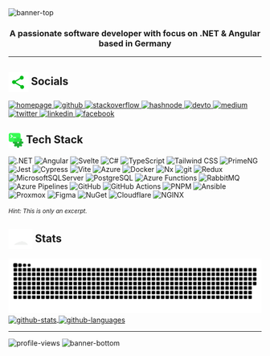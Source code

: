 <!-- markdownlint-disable-file MD033 MD041 -->

<picture>
  <source media="(prefers-color-scheme: dark)" srcset="assets/ReadmeTopLight.gif" />
  <source media="(prefers-color-scheme: light)" srcset="assets/ReadmeTopDark.gif" />
  <img alt="banner-top" src="assets/ReadmeTopLight.gif" />
</picture>

<h3 align="center">A passionate software developer with focus on .NET & Angular based in Germany</h3>

---

## <img src="assets/Social.gif" height="40" align="center" alt="socials-logo"> Socials

<a href="https://stimmler.xyz" target="_blank">
  <img src=https://img.shields.io/badge/homepage-3d3d3d.svg?&style=for-the-badge&logoColor=white alt=homepage />
</a>
<a href="https://github.com/DerStimmler" target="_blank">
  <img src=https://img.shields.io/badge/github-24292e.svg?&style=for-the-badge&logo=github&logoColor=white alt=github />
</a>
<a href="https://stackoverflow.com/users/12893258/stimmler" target="_blank">
  <img src=https://img.shields.io/badge/stackoverflow-F28032.svg?&style=for-the-badge&logo=stackoverflow&logoColor=white alt=stackoverflow />
</a>
<a href="https://hashnode.com/@Stimmler" target="_blank">
  <img src=https://img.shields.io/badge/hashnode-2962FF.svg?&style=for-the-badge&logo=hashnode&logoColor=white alt=hashnode />
</a>
<a href="https://dev.to/stimmler" target="_blank">
  <img src=https://img.shields.io/badge/dev.to-08090A.svg?&style=for-the-badge&logo=dev.to&logoColor=white alt=devto />
</a>
<a href="https://medium.com/@stimmler" target="_blank">
  <img src=https://img.shields.io/badge/medium-292929.svg?&style=for-the-badge&logo=medium&logoColor=white alt=medium />
</a>
<a href="https://twitter.com/timschneider01" target="_blank">
  <img src=https://img.shields.io/badge/twitter-00acee.svg?&style=for-the-badge&logo=twitter&logoColor=white alt=twitter />
</a>
<a href="https://www.linkedin.com/in/tim-schneider-0122a8197/" target="_blank">
  <img src=https://img.shields.io/badge/linkedin-1E77B5.svg?&style=for-the-badge&logo=linkedin&logoColor=white alt=linkedin />
</a>
<a href="https://www.facebook.com/profile.php?id=100024681071455" target="_blank">
  <img src=https://img.shields.io/badge/facebook-2E87FB.svg?&style=for-the-badge&logo=facebook&logoColor=white alt=facebook />
</a>

## <img src="assets/Dev.gif" height="30" align="center" alt="dev-logo"> Tech Stack

<div align="left">
<img src="https://img.shields.io/badge/.NET-5C2D91?style=for-the-badge&logo=.net&logoColor=white" alt=".NET" />
<img src="https://img.shields.io/badge/angular-0F0F11.svg?style=for-the-badge&logo=angular&logoColor=white" alt="Angular" />
<img src="https://img.shields.io/badge/svelte-FF3E00.svg?style=for-the-badge&logo=svelte&logoColor=white" alt="Svelte" />
<img src="https://img.shields.io/badge/c%23-239120.svg?style=for-the-badge&logo=c-sharp&logoColor=white" alt="C#" />
<img src="https://img.shields.io/badge/typescript-007ACC.svg?style=for-the-badge&logo=typescript&logoColor=white" alt="TypeScript" />
<img src="https://img.shields.io/badge/tailwindcss-06B6D4?style=for-the-badge&logo=tailwindcss&logoColor=white" alt="Tailwind CSS" />
<img src="https://img.shields.io/badge/primeng-DD0031?style=for-the-badge&logo=primeng&logoColor=white" alt="PrimeNG" />
<img src="https://img.shields.io/badge/jest-C21325?style=for-the-badge&logo=jest&logoColor=white" alt="Jest" />
<img src="https://img.shields.io/badge/cypress-17202C?style=for-the-badge&logo=cypress&logoColor=white" alt="Cypress" />
<img src="https://img.shields.io/badge/vite-646CFF?style=for-the-badge&logo=vite&logoColor=white" alt="Vite" />
<img src="https://img.shields.io/badge/azure-0078D4.svg?style=for-the-badge&logo=microsoftazure&logoColor=white" alt="Azure" />
<img src="https://img.shields.io/badge/docker-0db7ed.svg?style=for-the-badge&logo=docker&logoColor=white" alt="Docker" />
<img src="https://img.shields.io/badge/nx-143055.svg?style=for-the-badge&logo=nx&logoColor=white" alt="Nx" />
<img src="https://img.shields.io/badge/git-F05032.svg?style=for-the-badge&logo=git&logoColor=white" alt="git" />

<!-- <img src="https://img.shields.io/badge/javascript-323330.svg?style=for-the-badge&logo=javascript&logoColor=%23F7DF1E" alt="JavaScript" /> -->
<!-- <img src="https://img.shields.io/badge/rxjs-B7178C.svg?style=for-the-badge&logo=reactivex&logoColor=white" alt="RxJS" /> -->
<!-- <img src="https://img.shields.io/badge/html5-E34F26.svg?style=for-the-badge&logo=html5&logoColor=white" alt="HTML5" /> -->
<!-- <img src="https://img.shields.io/badge/SASS-hotpink.svg?style=for-the-badge&logo=SASS&logoColor=white" alt="SASS" /> -->
<!-- <img src="https://img.shields.io/badge/css3-1572B6.svg?style=for-the-badge&logo=css3&logoColor=white" alt="CSS3" /> -->
<img src="https://img.shields.io/badge/redux-593d88.svg?style=for-the-badge&logo=redux&logoColor=white" alt="Redux" />
<img src="https://img.shields.io/badge/Microsoft%20SQL%20Sever-CC2927?style=for-the-badge&logo=microsoft%20sql%20server&logoColor=white" alt="MicrosoftSQLServer" />
<img src="https://img.shields.io/badge/postgresql-4169E1?style=for-the-badge&logo=postgresql&logoColor=white" alt="PostgreSQL" />
<img src="https://img.shields.io/badge/functions-0062AD?style=for-the-badge&logo=azure-functions&logoColor=white" alt="Azure Functions" />
<img src="https://img.shields.io/badge/rabbitmq-FF6600?style=for-the-badge&logo=rabbitmq&logoColor=white" alt="RabbitMQ" />

<!-- <img src="https://img.shields.io/badge/devops-0078D7.svg?style=for-the-badge&logo=azure-devops&logoColor=white" alt="Azure DevOps" /> -->
<img src="https://img.shields.io/badge/pipelines-2560E0.svg?style=for-the-badge&logo=azurepipelines&logoColor=white" alt="Azure Pipelines" />
<img src="https://img.shields.io/badge/github-181717.svg?style=for-the-badge&logo=github&logoColor=white" alt="GitHub" />
<!-- <img src="https://img.shields.io/badge/github pages-181717.svg?style=for-the-badge&logo=github-pages&logoColor=white" alt="GitHub Pages" /> -->
<img src="https://img.shields.io/badge/github actions-2088FF.svg?style=for-the-badge&logo=github-actions&logoColor=white" alt="GitHub Actions" />

<!-- <img src="https://img.shields.io/badge/yarn-2C8EBB.svg?style=for-the-badge&logo=yarn&logoColor=white" alt="Yarn" /> -->

<img src="https://img.shields.io/badge/pnpm-F69220.svg?style=for-the-badge&logo=pnpm&logoColor=white" alt="PNPM" />
<img src="https://img.shields.io/badge/ansible-EE0000.svg?style=for-the-badge&logo=ansible&logoColor=white" alt="Ansible" />
<img src="https://img.shields.io/badge/proxmox-E57000.svg?style=for-the-badge&logo=proxmox&logoColor=white" alt="Proxmox" />

<!-- <img src="https://img.shields.io/badge/NPM-000000.svg?style=for-the-badge&logo=npm&logoColor=white" alt="NPM" /> -->
<img src="https://img.shields.io/badge/figma-F24E1E.svg?style=for-the-badge&logo=figma&logoColor=white" alt="Figma" />
<!-- <img src="https://img.shields.io/badge/Postman-FF6C37?style=for-the-badge&logo=postman&logoColor=white" alt="Postman" /> -->
<!-- <img src="https://img.shields.io/badge/-Swagger-Clojure?style=for-the-badge&logo=swagger&logoColor=white" alt="Swagger" /> -->
<!-- <img src="https://img.shields.io/badge/Trello-026AA7.svg?style=for-the-badge&logo=Trello&logoColor=white" alt="Trello" /> -->
<!-- <img src="https://img.shields.io/badge/slack-4A154B.svg?style=for-the-badge&logo=slack&logoColor=white" alt="Slack" /> -->
<img src="https://img.shields.io/badge/nuget-004880.svg?style=for-the-badge&logo=nuget&logoColor=white" alt="NuGet" />
<!-- <img src="https://img.shields.io/badge/ESLint-4B3263?style=for-the-badge&logo=eslint&logoColor=white" alt="ESLint" /> -->
<!-- <img src="https://img.shields.io/badge/stylelint-263238?style=for-the-badge&logo=stylelint&logoColor=white" alt="stylelint" /> -->

<!-- <img src="https://img.shields.io/badge/powershell-5391FE.svg?style=for-the-badge&logo=powershell&logoColor=white" alt="PowerShell" /> -->
<!-- <img src="https://img.shields.io/badge/conventional commits-FE5196.svg?style=for-the-badge&logo=conventional-commits&logoColor=white" alt="Conventional Commits" /> -->
<!-- <img src="https://img.shields.io/badge/bash-4EAA25.svg?style=for-the-badge&logo=gnubash&logoColor=white" alt="Bash" /> -->
<!-- <img src="https://img.shields.io/badge/markdown-000000.svg?style=for-the-badge&logo=markdown&logoColor=white" alt="Markdown" /> -->
<!-- <img src="https://img.shields.io/badge/JWT-black?style=for-the-badge&logo=JSON%20web%20tokens" alt="JWT" /> -->
<!-- <img src="https://img.shields.io/badge/-RaspberryPi-C51A4A?style=for-the-badge&logo=Raspberry-Pi" alt="Raspberry Pi" /> -->
<!-- <img src="https://img.shields.io/badge/bootstrap-563D7C.svg?style=for-the-badge&logo=bootstrap&logoColor=white" alt="Bootstrap" /> -->
<!-- <img src="https://img.shields.io/badge/chart.js-F5788D.svg?style=for-the-badge&logo=chart.js&logoColor=white" alt="Chart.js" /> -->
<!-- <img src="https://img.shields.io/badge/java-ED8B00.svg?style=for-the-badge&logo=java&logoColor=white" alt="Java" /> -->
<!-- <img src="https://img.shields.io/badge/blazor-512BD4.svg?style=for-the-badge&logo=blazor&logoColor=white" alt="Blazor" /> -->
<!-- <img src="https://img.shields.io/badge/node.js-6DA55F?style=for-the-badge&logo=node.js&logoColor=white" alt="NodeJS" /> -->
<!-- <img src="https://img.shields.io/badge/sqlite-07405e.svg?style=for-the-badge&logo=sqlite&logoColor=white" alt="SQLite" /> -->
<img src="https://img.shields.io/badge/Cloudflare-F38020?style=for-the-badge&logo=Cloudflare&logoColor=white" alt="Cloudflare" />
<img src="https://img.shields.io/badge/nginx-009639?style=for-the-badge&logo=nginx&logoColor=white" alt="NGINX" />
</div>

<small><i>Hint: This is only an excerpt.</i></small>

## <img src="assets/Stats.gif" height="40" align="center" alt="stats-logo"> Stats

<picture>
  <source media="(prefers-color-scheme: dark)" srcset="https://raw.githubusercontent.com/DerStimmler/DerStimmler/output/github-contribution-snake-dark.svg">
  <source media="(prefers-color-scheme: light)" srcset="https://raw.githubusercontent.com/DerStimmler/DerStimmler/output/github-contribution-snake.svg">
  <img alt="github contribution snake animation" src="https://raw.githubusercontent.com/DerStimmler/DerStimmler/output/github-contribution-snake.svg">
</picture>

<a href="#">
<img alt="github-stats" align="center" src="https://github-readme-stats.vercel.app/api?username=DerStimmler&hide_border=false&count_private=true&show_icons=true&hide_title=true&hide_rank=true&theme=transparent&title_color=019017&text_color=019017&icon_color=019017">
</a>
<a href="#">
<img alt="github-languages" align="center" src="https://github-readme-stats.vercel.app/api/top-langs/?username=DerStimmler&hide_border=false&include_all_commits=true&count_private=true&layout=compact&hide=java&hide_title=false&langs_count=6&theme=transparent&title_color=019017&text_color=019017&icon_color=019017">
</a>

<!-- ![GitHub Streak](https://github-readme-streak-stats.herokuapp.com/?user=DerStimmler&theme=tokyonight&hide_border=false&count_private=true&show_icons=true) -->

<!-- ## <img src="assets/Trophy.gif" height="30"> GitHub Trophies

![GitHub Trophies](https://github-profile-trophy.vercel.app/?username=DerStimmler&no-frame=false&no-bg=false&margin-w=4) -->

---

<img src="https://komarev.com/ghpvc/?username=derstimmler&color=019017&style=for-the-badge" alt="profile-views" />

<picture>
  <source media="(prefers-color-scheme: dark)" srcset="assets/ReadmeBottom.gif" />
  <source media="(prefers-color-scheme: light)" srcset="assets/ReadmeBottom.gif" />
  <img alt="banner-bottom" src="assets/ReadmeBottom.gif" />
</picture>
